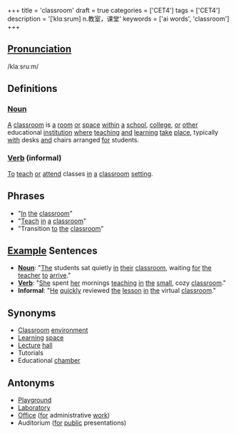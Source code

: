 +++
title = 'classroom'
draft = true
categories = ['CET4']
tags = ['CET4']
description = '[ˈklɑːsrum] n.教室，课堂'
keywords = ['ai words', 'classroom']
+++

## [Pronunciation](/post/pronunciation/)
/klaːsruːm/

## Definitions
### [Noun](/post/noun/)
[A](/post/a/) [classroom](/post/classroom/) is [a](/post/a/) [room](/post/room/) [or](/post/or/) [space](/post/space/) [within](/post/within/) [a](/post/a/) [school](/post/school/), [college](/post/college/), [or](/post/or/) [other](/post/other/) educational [institution](/post/institution/) [where](/post/where/) [teaching](/post/teaching/) [and](/post/and/) [learning](/post/learning/) [take](/post/take/) [place](/post/place/), typically [with](/post/with/) desks [and](/post/and/) chairs arranged [for](/post/for/) students.

### [Verb](/post/verb/) (informal)
[To](/post/to/) [teach](/post/teach/) [or](/post/or/) [attend](/post/attend/) classes [in](/post/in/) [a](/post/a/) [classroom](/post/classroom/) [setting](/post/setting/).

## Phrases
- "[In](/post/in/) [the](/post/the/) [classroom](/post/classroom/)"
- "[Teach](/post/teach/) [in](/post/in/) [a](/post/a/) [classroom](/post/classroom/)"
- "Transition [to](/post/to/) [the](/post/the/) [classroom](/post/classroom/)"

## [Example](/post/example/) Sentences
- **[Noun](/post/noun/)**: "[The](/post/the/) students sat quietly [in](/post/in/) [their](/post/their/) [classroom](/post/classroom/), waiting [for](/post/for/) [the](/post/the/) [teacher](/post/teacher/) [to](/post/to/) [arrive](/post/arrive/)."
- **[Verb](/post/verb/)**: "[She](/post/she/) spent [her](/post/her/) mornings [teaching](/post/teaching/) [in](/post/in/) [the](/post/the/) [small](/post/small/), cozy [classroom](/post/classroom/)."
- **Informal**: "[He](/post/he/) [quickly](/post/quickly/) reviewed [the](/post/the/) [lesson](/post/lesson/) [in](/post/in/) [the](/post/the/) virtual [classroom](/post/classroom/)."

## Synonyms
- [Classroom](/post/classroom/) [environment](/post/environment/)
- [Learning](/post/learning/) [space](/post/space/)
- [Lecture](/post/lecture/) [hall](/post/hall/)
- Tutorials
- Educational [chamber](/post/chamber/)

## Antonyms
- [Playground](/post/playground/)
- [Laboratory](/post/laboratory/)
- [Office](/post/office/) ([for](/post/for/) administrative [work](/post/work/))
- Auditorium ([for](/post/for/) [public](/post/public/) presentations)
